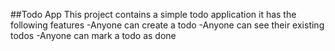 ##Todo App
This project contains a simple todo application
it has the following features
-Anyone can create a todo
-Anyone can see their existing todos
-Anyone can mark a todo as done